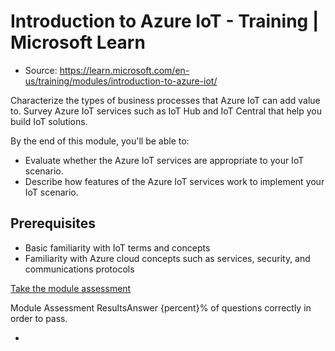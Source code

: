 # Introduction to Azure IoT - Training | Microsoft Learn

* Source: <https://learn.microsoft.com/en-us/training/modules/introduction-to-azure-iot/>

Characterize the types of business processes that Azure IoT can add value to. Survey Azure IoT services such as IoT Hub and IoT Central that help you build IoT solutions.

By the end of this module, you'll be able to:

* Evaluate whether the Azure IoT services are appropriate to your IoT scenario.
* Describe how features of the Azure IoT services work to implement your IoT scenario.

## Prerequisites

* Basic familiarity with IoT terms and concepts
* Familiarity with Azure cloud concepts such as services, security, and communications protocols

[Take the module assessment](https://learn.microsoft.com/en-us/training/modules/introduction-to-azure-iot/)

Module Assessment ResultsAnswer {percent}% of questions correctly in order to pass.

*
